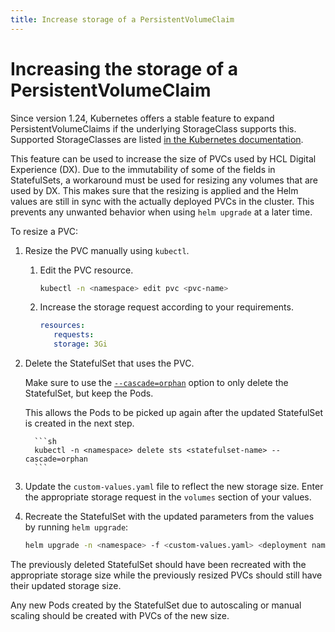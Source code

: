 ```yaml
---
title: Increase storage of a PersistentVolumeClaim
---
```

# Increasing the storage of a PersistentVolumeClaim

Since version 1.24, Kubernetes offers a stable feature to expand PersistentVolumeClaims if the underlying StorageClass supports this. Supported StorageClasses are listed [in the Kubernetes documentation](https://kubernetes.io/docs/concepts/storage/persistent-volumes/#expanding-persistent-volumes-claims).

This feature can be used to increase the size of PVCs used by HCL Digital Experience (DX). Due to the immutability of some of the fields in StatefulSets, a workaround must be used for resizing any volumes that are used by DX. This makes sure that the resizing is applied and the Helm values are still in sync with the actually deployed PVCs in the cluster. This prevents any unwanted behavior when using `helm upgrade` at a later time.

To resize a PVC:

1. Resize the PVC manually using `kubectl`.
   
      1. Edit the PVC resource.

         ```sh
         kubectl -n <namespace> edit pvc <pvc-name>
         ```
   
      2. Increase the storage request according to your requirements.

         ```yaml
         resources:
            requests:
            storage: 3Gi
         ```

2. Delete the StatefulSet that uses the PVC.

      Make sure to use the [`--cascade=orphan`](https://kubernetes.io/docs/tasks/administer-cluster/use-cascading-deletion/#set-orphan-deletion-policy) option to only delete the StatefulSet, but keep the Pods.

      This allows the Pods to be picked up again after the updated StatefulSet is created in the next step.

         ```sh
         kubectl -n <namespace> delete sts <statefulset-name> --cascade=orphan
         ```

3. Update the `custom-values.yaml` file to reflect the new storage size. Enter the appropriate storage request in the `volumes` section of your values.

4. Recreate the StatefulSet with the updated parameters from the values by running `helm upgrade`:

      ```sh
      helm upgrade -n <namespace> -f <custom-values.yaml> <deployment name> <chart>
      ```

The previously deleted StatefulSet should have been recreated with the appropriate storage size while the previously resized PVCs should still have their updated storage size.

Any new Pods created by the StatefulSet due to autoscaling or manual scaling should be created with PVCs of the new size.
